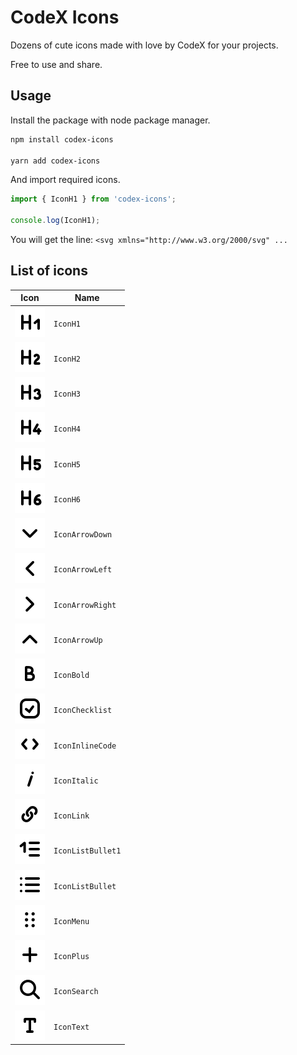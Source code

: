 # CodeX Icons

Dozens of cute icons made with love by CodeX for your projects.

Free to use and share.

## Usage

Install the package with node package manager.  

```sh
npm install codex-icons

yarn add codex-icons
```

And import required icons.

```js
import { IconH1 } from 'codex-icons';

console.log(IconH1);
```

You will get the line: `<svg xmlns="http://www.w3.org/2000/svg" ...`

## List of icons

<!-- DO NOT EDIT THE FOLLOWING SECTION MANUALLY -->
<!-- BEGIN TABLE_OF_ICONS -->
| Icon | Name |
| --- | --- |
| ![IconH1](./dist/icons/IconH1.svg) | `IconH1` |
| ![IconH2](./dist/icons/IconH2.svg) | `IconH2` |
| ![IconH3](./dist/icons/IconH3.svg) | `IconH3` |
| ![IconH4](./dist/icons/IconH4.svg) | `IconH4` |
| ![IconH5](./dist/icons/IconH5.svg) | `IconH5` |
| ![IconH6](./dist/icons/IconH6.svg) | `IconH6` |
| ![IconArrowDown](./dist/icons/IconArrowDown.svg) | `IconArrowDown` |
| ![IconArrowLeft](./dist/icons/IconArrowLeft.svg) | `IconArrowLeft` |
| ![IconArrowRight](./dist/icons/IconArrowRight.svg) | `IconArrowRight` |
| ![IconArrowUp](./dist/icons/IconArrowUp.svg) | `IconArrowUp` |
| ![IconBold](./dist/icons/IconBold.svg) | `IconBold` |
| ![IconChecklist](./dist/icons/IconChecklist.svg) | `IconChecklist` |
| ![IconInlineCode](./dist/icons/IconInlineCode.svg) | `IconInlineCode` |
| ![IconItalic](./dist/icons/IconItalic.svg) | `IconItalic` |
| ![IconLink](./dist/icons/IconLink.svg) | `IconLink` |
| ![IconListBullet1](./dist/icons/IconListBullet1.svg) | `IconListBullet1` |
| ![IconListBullet](./dist/icons/IconListBullet.svg) | `IconListBullet` |
| ![IconMenu](./dist/icons/IconMenu.svg) | `IconMenu` |
| ![IconPlus](./dist/icons/IconPlus.svg) | `IconPlus` |
| ![IconSearch](./dist/icons/IconSearch.svg) | `IconSearch` |
| ![IconText](./dist/icons/IconText.svg) | `IconText` |
<!-- END TABLE_OF_ICONS -->
